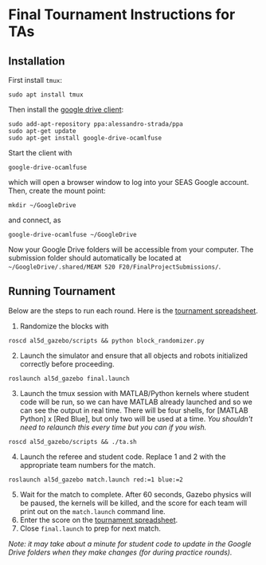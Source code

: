 # Final Tournament Instructions for TAs

## Installation

First install `tmux`:
```
sudo apt install tmux
```

Then install the [google drive client](https://github.com/astrada/google-drive-ocamlfuse):
```
sudo add-apt-repository ppa:alessandro-strada/ppa
sudo apt-get update
sudo apt-get install google-drive-ocamlfuse
```
Start the client with
```
google-drive-ocamlfuse
```
which will open a browser window to log into your SEAS Google account. Then, create the mount point:
```
mkdir ~/GoogleDrive
```
and connect, as 
```
google-drive-ocamlfuse ~/GoogleDrive
```
Now your Google Drive folders will be accessible from your computer. The submission folder should automatically be located at `~/GoogleDrive/.shared/MEAM 520 F20/FinalProjectSubmissions/`.

## Running Tournament

Below are the steps to run each round. Here is the [tournament spreadsheet](https://docs.google.com/spreadsheets/d/1fW7A1DUgbDhKYgeo7QxdiVG7dADTGSHZWH_2BnEvoRM/edit?usp=sharing).

 1. Randomize the blocks with
 ```
 roscd al5d_gazebo/scripts && python block_randomizer.py
 ```

 2. Launch the simulator  and ensure that all objects and robots initialized correctly before proceeding.
 ```
 roslaunch al5d_gazebo final.launch
 ```

 3. Launch the tmux session with MATLAB/Python kernels where student code will be run, so we can have MATLAB already launched and so we can see the output in real time. There will be four shells, for [MATLAB Python] x [Red Blue], but only two will be used at a time. *You shouldn't need to relaunch this every time but you can if you wish.*
```
roscd al5d_gazebo/scripts && ./ta.sh
```
4. Launch the referee and student code. Replace 1 and 2 with the appropriate team numbers for the match.
 ```
 roslaunch al5d_gazebo match.launch red:=1 blue:=2
 ```
5. Wait for the match to complete. After 60 seconds, Gazebo physics will be paused, the kernels will be killed, and the score for each team will print out on the `match.launch` command line.
6. Enter the score on the  [tournament spreadsheet](https://docs.google.com/spreadsheets/d/1fW7A1DUgbDhKYgeo7QxdiVG7dADTGSHZWH_2BnEvoRM/edit?usp=sharing).
7. Close `final.launch` to prep for next match.


*Note: it may take about a minute for student code to update in the Google Drive folders when they make changes (for during practice rounds).* 
